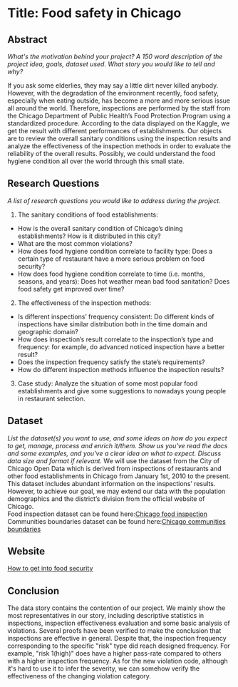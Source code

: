 # Title: Food safety in Chicago


 
## Abstract
*What's the motivation behind your project? A 150 word description of the project idea, goals, dataset used. What story you would like to tell and why?*

If you ask some elderlies, they may say a little dirt never killed anybody. However, with the degradation of the environment recently, food safety, especially when eating outside, has become a more and more serious issue all around the world. Therefore, inspections are performed by the staff from the Chicago Department of Public Health’s Food Protection Program using a standardized procedure.  According to the data displayed on the Kaggle, we get the result with different performances of establishments. Our objects are to review the overall sanitary conditions using the inspection results and analyze the effectiveness of the inspection methods in order to evaluate the reliability of the overall results. Possibly, we could understand the food hygiene condition all over the world through this small state. 
 
## Research Questions

*A list of research questions you would like to address during the project.*

1. The sanitary conditions of food establishments:
- How is the overall sanitary condition of Chicago’s dining establishments? How is it distributed in this city?
- What are the most common violations?
- How does food hygiene condition correlate to facility type: Does a certain type of restaurant have a more serious problem on food security?
- How does food hygiene condition correlate to time (i.e. months, seasons, and years): Does hot weather mean bad food sanitation? Does food safety get improved over time?

 
2. The effectiveness of the inspection methods:
- Is different inspections’ frequency consistent: Do different kinds of inspections have similar distribution both in the time domain and geographic domain?
- How does inspection’s result correlate to the inspection’s type and frequency: for example, do advanced noticed inspection have a better result?
- Does the inspection frequency satisfy the state’s requirements?
- How do different inspection methods influence the inspection results?
3. Case study:
Analyze the situation of some most popular food establishments and give some suggestions to nowadays young people in restaurant selection.
 
## Dataset
*List the dataset(s) you want to use, and some ideas on how do you expect to get, manage, process and enrich it/them. Show us you've read the docs and some examples, and you've a clear idea on what to expect. Discuss data size and format if relevant.*
We will use the dataset from the City of Chicago Open Data which is derived from inspections of restaurants and other food establishments in Chicago from January 1st, 2010 to the present. This dataset includes abundant information on the inspections’ results. However, to achieve our goal, we may extend our data with the population demographics and the district’s division from the official website of Chicago.<br>
Food inspection dataset can be found here:<u><a href="https://data.cityofchicago.org/Health-Human-Services/Food-Inspections/4ijn-s7e5">Chicago food inspection</a></u><br>
Communities boundaries dataset can be found here:<u><a href="https://data.cityofchicago.org/Facilities-Geographic-Boundaries/Boundaries-Neighborhoods/9wp7-iasj">Chicago communities boundaries</a></u><br>

 
## Website
<u><a href="https://chicagofoodsecurity.github.io/posts/">How to get into food security</a></u>


## Conclusion

The data story contains the contention of our project. We mainly show the most representatives in our story, including descriptive statistics in inspections, inspection effectiveness evaluation and some basic analysis of violations. Several proofs have been verified to make the conclusion that inspections are effective in general. Despite that, the inspection frequency corresponding to the specific "risk" type did reach designed frequency. For example, "risk 1(high)" does have a higher pass-rate compared to others with a higher inspection frequency. As for the new violation code, although it's hard to use it to infer the severity, we can somehow verify the effectiveness of the changing violation category.

 

 

